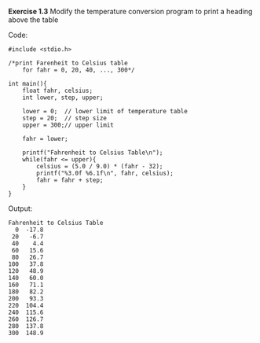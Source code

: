 **Exercise 1.3**
Modify the temperature conversion program to print a heading above the table

Code:
```
#include <stdio.h>

/*print Farenheit to Celsius table
    for fahr = 0, 20, 40, ..., 300*/

int main(){
    float fahr, celsius;
    int lower, step, upper;

    lower = 0;  // lower limit of temperature table
    step = 20;  // step size
    upper = 300;// upper limit

    fahr = lower;
    
    printf("Fahrenheit to Celsius Table\n");
    while(fahr <= upper){
        celsius = (5.0 / 9.0) * (fahr - 32);
        printf("%3.0f %6.1f\n", fahr, celsius);
        fahr = fahr + step;
    }
}
```

Output:

```
Fahrenheit to Celsius Table
  0  -17.8
 20   -6.7
 40    4.4
 60   15.6
 80   26.7
100   37.8
120   48.9
140   60.0
160   71.1
180   82.2
200   93.3
220  104.4
240  115.6
260  126.7
280  137.8
300  148.9
```